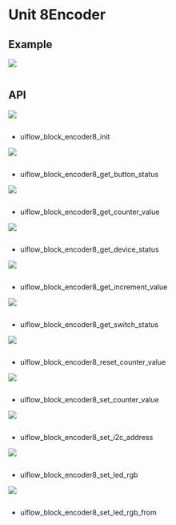 # Unit 8Encoder

## Example

<img class="blockly_svg" src="example.svg">

```python

```

## API

<img class="blockly_svg" src="https://m5stack.oss-cn-shenzhen.aliyuncs.com/resource/docs/static/assets/img/uiflow/blockly/unit/8encoder/uiflow_block_encoder8_init.svg">

```python

```

- uiflow_block_encoder8_init

<img class="blockly_svg" src="https://m5stack.oss-cn-shenzhen.aliyuncs.com/resource/docs/static/assets/img/uiflow/blockly/unit/8encoder/uiflow_block_encoder8_get_button_status.svg">

```python

```

- uiflow_block_encoder8_get_button_status

<img class="blockly_svg" src="https://m5stack.oss-cn-shenzhen.aliyuncs.com/resource/docs/static/assets/img/uiflow/blockly/unit/8encoder/uiflow_block_encoder8_get_counter_value.svg">

```python

```

- uiflow_block_encoder8_get_counter_value

<img class="blockly_svg" src="https://m5stack.oss-cn-shenzhen.aliyuncs.com/resource/docs/static/assets/img/uiflow/blockly/unit/8encoder/uiflow_block_encoder8_get_device_status.svg">

```python

```

- uiflow_block_encoder8_get_device_status

<img class="blockly_svg" src="https://m5stack.oss-cn-shenzhen.aliyuncs.com/resource/docs/static/assets/img/uiflow/blockly/unit/8encoder/uiflow_block_encoder8_get_increment_value.svg">

```python

```

- uiflow_block_encoder8_get_increment_value

<img class="blockly_svg" src="https://m5stack.oss-cn-shenzhen.aliyuncs.com/resource/docs/static/assets/img/uiflow/blockly/unit/8encoder/uiflow_block_encoder8_get_switch_status.svg">

```python

```

- uiflow_block_encoder8_get_switch_status

<img class="blockly_svg" src="https://m5stack.oss-cn-shenzhen.aliyuncs.com/resource/docs/static/assets/img/uiflow/blockly/unit/8encoder/uiflow_block_encoder8_reset_counter_value.svg">

```python

```

- uiflow_block_encoder8_reset_counter_value

<img class="blockly_svg" src="https://m5stack.oss-cn-shenzhen.aliyuncs.com/resource/docs/static/assets/img/uiflow/blockly/unit/8encoder/uiflow_block_encoder8_set_counter_value.svg">

```python

```

- uiflow_block_encoder8_set_counter_value

<img class="blockly_svg" src="https://m5stack.oss-cn-shenzhen.aliyuncs.com/resource/docs/static/assets/img/uiflow/blockly/unit/8encoder/uiflow_block_encoder8_set_i2c_address.svg">

```python

```

- uiflow_block_encoder8_set_i2c_address

<img class="blockly_svg" src="https://m5stack.oss-cn-shenzhen.aliyuncs.com/resource/docs/static/assets/img/uiflow/blockly/unit/8encoder/uiflow_block_encoder8_set_led_rgb.svg">

```python

```

- uiflow_block_encoder8_set_led_rgb

<img class="blockly_svg" src="https://m5stack.oss-cn-shenzhen.aliyuncs.com/resource/docs/static/assets/img/uiflow/blockly/unit/8encoder/uiflow_block_encoder8_set_led_rgb_from.svg">

```python

```

- uiflow_block_encoder8_set_led_rgb_from


